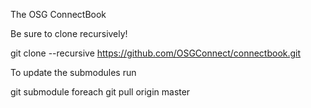 The OSG ConnectBook

Be sure to clone recursively!

git clone --recursive https://github.com/OSGConnect/connectbook.git


To update the submodules run

git submodule foreach git pull origin master
